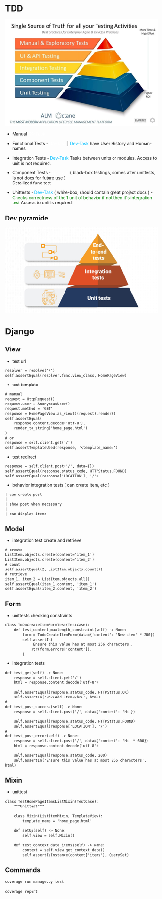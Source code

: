 # TDD

![pyramide](images/pyramide.webp)

* Manual <span style="color: white">QA-Task</span>

* Functional Tests - <span style="color: white">QA-Task</span> | <span style="color: #00bfff">Dev-Task</span> have User History and Human-names

* Integration Tests - <span style="color: #00bfff">Dev-Task</span> Tasks between units or modules. Access to unit is not required.

* Component Tests - <span style="color: white;">QA-Task</span> ( black-box testings, comes after unittests, Is not docs for future use )<br>
Detailized func test

* Unittests - <span style="color: #00bfff">Dev-Task</span> ( white-box, should contain great project docs ) - <br>
<span style="color: green;">Checks correctness of the 1 unit of behavior if not then it's integration test</span> Access to unit is required

## Dev pyramide

![dev_pyramide](images/dev_pyramide.jpg)


# Django


## View

* test url
```
resolver = resolve('/')
self.assertEqual(resolver.func.view_class, HomePageView)
```

* test template
```
# manual
request = HttpRequest()
request.user = AnonymousUser()
request.method = 'GET'
response = HomePageView.as_view()(request).render()
self.assertEqual(
    response.content.decode('utf-8'),
    render_to_string('home_page.html')
)
# or
response = self.client.get('/')
self.assertTemplateUsed(response, '<template_name>')
```

* test redirect
```
response = self.client.post('/', data={})
self.assertEqual(response.status_code, HTTPStatus.FOUND)
self.assertEqual(response['LOCATION'], '/')
```

* behavior integration tests ( can create item, etc )
```
| can create post
|
| show post when necessary
|
| can display items
```


## Model

* integration test create and retrieve
```
# create
ListItem.objects.create(content='item_1')
ListItem.objects.create(content='item_2')
# count
self.assertEqual(2, ListItem.objects.count())
# retrieve
item_1, item_2 = ListItem.objects.all()
self.assertEqual(item_1.content, 'item_1')
self.assertEqual(item_2.content, 'item_2')
```

## Form

* unittests checking constraints
```
class ToDoCreateItemFormTest(TestCase):
    def test_content_maxlength_constraint(self) -> None:
        form = TodoCreateItemForm(data={'content': 'New item' * 200})
        self.assertIn(
            'Ensure this value has at most 256 characters',
            str(form.errors['content']),
        )
```

* integration tests
```
def test_get(self) -> None:
    response = self.client.get('/')
    html = response.content.decode('utf-8')

    self.assertEqual(response.status_code, HTTPStatus.OK)
    self.assertIn('<h2>Add Item</h2>', html)
#
def test_post_success(self) -> None:
    response = self.client.post('/', data={'content': 'Hi'})

    self.assertEqual(response.status_code, HTTPStatus.FOUND)
    self.assertEqual(response['LOCATION'], '/')
#
def test_post_error(self) -> None:
    response = self.client.post('/', data={'content': 'Hi' * 600})
    html = response.content.decode('utf-8')

    self.assertEqual(response.status_code, 200)
    self.assertIn('Ensure this value has at most 256 characters', html)
```


## Mixin

* unittest
```
class TestHomePageItemsListMixin(TestCase):
    """Unittest"""

    class Mixin(ListItemMixin, TemplateView):
        template_name = 'home_page.html'

    def setUp(self) -> None:
        self.view = self.Mixin()

    def test_context_data_items(self) -> None:
        context = self.view.get_context_data()
        self.assertIsInstance(context['items'], QuerySet)
```

## Commands

```
coverage run manage.py test

coverage report
```
